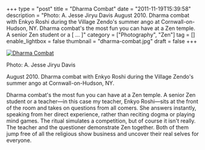 +++
type = "post"
title = "Dharma Combat"
date = "2011-11-19T15:39:58"
description = "Photo: A. Jesse Jiryu Davis August 2010. Dharma combat with Enkyo Roshi during the Village Zendo's summer ango at Cornwall-on-Hudson, NY. Dharma combat's the most fun you can have at a Zen temple. A senior Zen student or a [ ... ]"
category = ["Photography", "Zen"]
tag = []
enable_lightbox = false
thumbnail = "dharma-combat.jpg"
draft = false
+++

<p><a href="http://www.flickr.com/photos/emptysquare/6364919279/in/photostream"><img style="display:block; margin-left:auto; margin-right:auto;" src="dharma-combat.jpg" title="Dharma Combat" /></a></p>
<p>Photo: A. Jesse Jiryu Davis</p>
<p>August 2010. Dharma combat with Enkyo Roshi during the Village Zendo's
summer ango at Cornwall-on-Hudson, NY.</p>
<p>Dharma combat's the most fun you can have at a Zen temple. A senior Zen
student or a teacher—in this case my teacher, Enkyo Roshi—sits at the
front of the room and takes on questions from all comers. She answers
instantly, speaking from her direct experience, rather than reciting
dogma or playing mind games. The ritual simulates a competition, but of
course it isn't really. The teacher and the questioner demonstrate Zen
together. Both of them jump free of all the religious show business and
uncover their real selves for everyone.</p>
